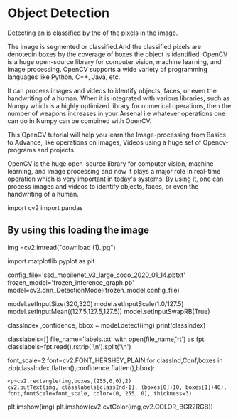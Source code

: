 <!DOCTYPE>  
<html>  
<head>   
<body>
<h1>Object Detection</h1>
<p>Detecting an is classified by the of the pixels in the image.</p>


<p>The image is segmented or classified.And the classified pixels are denotedin boxes by the coverage of boxes the object is identified.
OpenCV is a huge open-source library for computer vision, machine learning, and image processing. OpenCV supports a wide variety of programming languages like Python, C++, Java, etc. </p>

<p>It can process images and videos to identify objects, faces, or even the handwriting of a human. When it is integrated with various libraries, such as Numpy which is a highly optimized library for numerical operations, then the number of weapons increases in your Arsenal i.e whatever operations one can do in Numpy can be combined with OpenCV.</p>

<p>This OpenCV tutorial will help you learn the Image-processing from Basics to Advance, like operations on Images, Videos using a huge set of Opencv-programs and projects.</p>

<p>OpenCV is the huge open-source library for computer vision, machine learning, and image processing and now it plays a major role in real-time operation which is very important in today's systems. By using it, one can process images and videos to identify objects, faces, or even the handwriting of a human.</p>

<p>import cv2
import pandas</p>

<h2>By using this loading the image</h2>
<p>img =cv2.imread("download (1).jpg")</p>


import matplotlib.pyplot as plt


config_file='ssd_mobilenet_v3_large_coco_2020_01_14.pbtxt'
frozen_model='frozen_inference_graph.pb'
model=cv2.dnn_DetectionModel(frozen_model,config_file)


model.setInputSize(320,320)
model.setInputScale(1.0/127.5)
model.setInputMean((127.5,127.5,127.5))
model.setInputSwapRB(True)

classIndex ,confidence, bbox = model.detect(img)
print(classIndex)


classlabels=[]
file_name='labels.txt'
with open(file_name,'rt') as fpt:
    classlabels=fpt.read().rstrip('\n').split('\n')

font_scale=2
font=cv2.FONT_HERSHEY_PLAIN
for classInd,Conf,boxes in zip(classIndex.flatten(),confidence.flatten(),bbox):</p>
    
    
    
    <p>cv2.rectangle(img,boxes,(255,0,0),2)
    cv2.putText(img, classlabels[classInd-1], (boxes[0]+10, boxes[1]+40), font,fontScale=font_scale, color=(0, 255, 0), thickness=3)
plt.imshow(img)
plt.imshow(cv2.cvtColor(img,cv2.COLOR_BGR2RGB))</p>



</body>  
</head>  
</html>  
